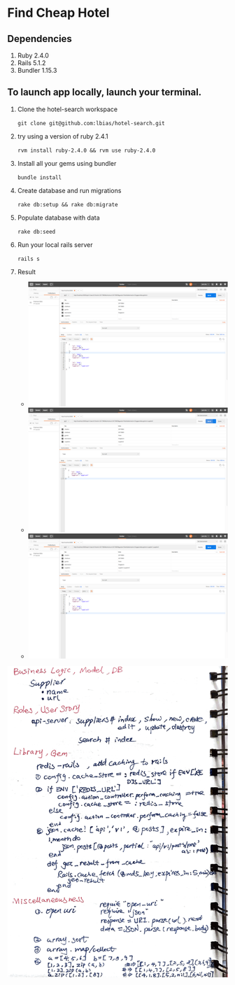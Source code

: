 # Find Cheap Hotel

## Dependencies
1. Ruby 2.4.0
1. Rails 5.1.2
1. Bundler 1.15.3

## To launch app locally, launch your terminal.
1. Clone the hotel-search workspace

    `git clone git@github.com:lbias/hotel-search.git`

1. try using a version of ruby 2.4.1

    `rvm install ruby-2.4.0 && rvm use ruby-2.4.0`

1. Install all your gems using bundler

    `bundle install`

1. Create database and run migrations

    `rake db:setup && rake db:migrate`

1. Populate database with data

    `rake db:seed`

1. Run your local rails server

    `rails s`

1. Result
    - ![](https://github.com/lbias/hotel-search/blob/master/app/assets/images/0.png)
    - ![](https://github.com/lbias/hotel-search/blob/master/app/assets/images/1.png)
    - ![](https://github.com/lbias/hotel-search/blob/master/app/assets/images/2.png)

![me](https://github.com/lbias/hotel-search/blob/master/app/assets/images/me.png)
